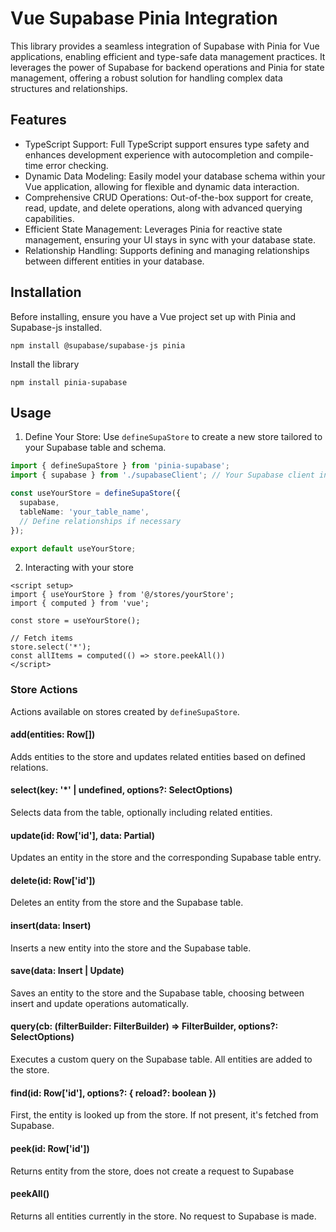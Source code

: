 Vue Supabase Pinia Integration
==============================

This library provides a seamless integration of Supabase with Pinia for Vue applications, enabling efficient and type-safe data management practices. It leverages the power of Supabase for backend operations and Pinia for state management, offering a robust solution for handling complex data structures and relationships.

Features
--------

-   TypeScript Support: Full TypeScript support ensures type safety and enhances development experience with autocompletion and compile-time error checking.
-   Dynamic Data Modeling: Easily model your database schema within your Vue application, allowing for flexible and dynamic data interaction.
-   Comprehensive CRUD Operations: Out-of-the-box support for create, read, update, and delete operations, along with advanced querying capabilities.
-   Efficient State Management: Leverages Pinia for reactive state management, ensuring your UI stays in sync with your database state.
-   Relationship Handling: Supports defining and managing relationships between different entities in your database.

Installation
------------

Before installing, ensure you have a Vue project set up with Pinia and Supabase-js installed.

```
npm install @supabase/supabase-js pinia
```

Install the library

```
npm install pinia-supabase
```

Usage
-----

1.  Define Your Store: Use `defineSupaStore` to create a new store tailored to your Supabase table and schema.

```ts
import { defineSupaStore } from 'pinia-supabase';
import { supabase } from './supabaseClient'; // Your Supabase client instance

const useYourStore = defineSupaStore({
  supabase,
  tableName: 'your_table_name',
  // Define relationships if necessary
});

export default useYourStore;
```

2. Interacting with your store

```vue
<script setup>
import { useYourStore } from '@/stores/yourStore';
import { computed } from 'vue';

const store = useYourStore();

// Fetch items
store.select('*');
const allItems = computed(() => store.peekAll())
</script>
```

### Store Actions

Actions available on stores created by `defineSupaStore`.

#### add(entities: Row[])

Adds entities to the store and updates related entities based on defined relations.

#### select(key: '*' | undefined, options?: SelectOptions)

Selects data from the table, optionally including related entities.

#### update(id: Row['id'], data: Partial<Update>)

Updates an entity in the store and the corresponding Supabase table entry.

#### delete(id: Row['id'])

Deletes an entity from the store and the Supabase table.

#### insert(data: Insert)

Inserts a new entity into the store and the Supabase table.

#### save(data: Insert | Update)

Saves an entity to the store and the Supabase table, choosing between insert and update operations automatically.

#### query(cb: (filterBuilder: FilterBuilder) => FilterBuilder, options?: SelectOptions)

Executes a custom query on the Supabase table. All entities are added to the store.

#### find(id: Row['id'], options?: { reload?: boolean })

First, the entity is looked up from the store. If not present, it's fetched from Supabase.

#### peek(id: Row['id'])

Returns entity from the store, does not create a request to Supabase

#### peekAll()

Returns all entities currently in the store. No request to Supabase is made.

